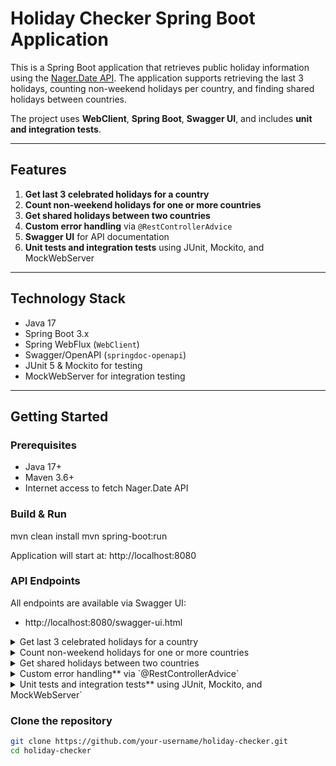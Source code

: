# Holiday Checker Spring Boot Application

This is a Spring Boot application that retrieves public holiday information using the [Nager.Date API](https://date.nager.at/Api). The application supports retrieving the last 3 holidays, counting non-weekend holidays per country, and finding shared holidays between countries.

The project uses **WebClient**, **Spring Boot**, **Swagger UI**, and includes **unit and integration tests**.

---

## Features

1. **Get last 3 celebrated holidays for a country**
2. **Count non-weekend holidays for one or more countries**
3. **Get shared holidays between two countries**
4. **Custom error handling** via `@RestControllerAdvice`
5. **Swagger UI** for API documentation
6. **Unit tests and integration tests** using JUnit, Mockito, and MockWebServer

---

## Technology Stack

- Java 17
- Spring Boot 3.x
- Spring WebFlux (`WebClient`)
- Swagger/OpenAPI (`springdoc-openapi`)
- JUnit 5 & Mockito for testing
- MockWebServer for integration testing

---

## Getting Started

### Prerequisites

- Java 17+
- Maven 3.6+
- Internet access to fetch Nager.Date API
  
### Build & Run

mvn clean install
mvn spring-boot:run

Application will start at:
http://localhost:8080

### API Endpoints
All endpoints are available via Swagger UI:
- http://localhost:8080/swagger-ui.html

<details> <summary>Get last 3 celebrated holidays for a country</summary>
  
    GET /holidays/last3?year={year}&country={countryCode}
   ##### Parameters:
    - year (int) - e.g., 2024
    - country (string) - ISO 3166-1 alpha-2 country code (e.g., US, GB)
      
</details> <details> <summary>Count non-weekend holidays for one or more countries</summary> 
  
    GET /holidays/non-weekend?year={year}&countries={country1},{country2},...
  
</details> <details> <summary>Get shared holidays between two countries</summary>
  
    GET /holidays/shared?year={year}&country1={country1}&country2={country2}
  
</details> <details> <summary>Custom error handling** via `@RestControllerAdvice`</summary>
  
    The application uses a global exception handler with structured error responses:
  
</details> <details> <summary>Unit tests and integration tests** using JUnit, Mockito, and MockWebServer`</summary> 
  
    Run all unit and integration tests:
  
</details>

### Clone the repository

```bash
git clone https://github.com/your-username/holiday-checker.git
cd holiday-checker

